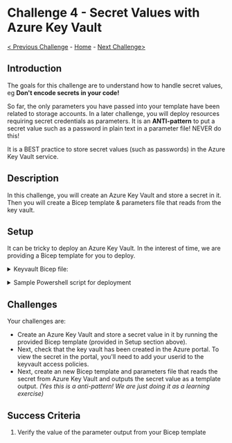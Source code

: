 # Challenge 4 - Secret Values with Azure Key Vault

[< Previous Challenge](./Bicep-Challenge-03.md) - [Home](../README.md) - [Next Challenge>](./Bicep-Challenge-05.md)

## Introduction

The goals for this challenge are to understand how to handle secret values, eg **Don't encode secrets in your code!**

So far, the only parameters you have passed into your template have been related to storage accounts. In a later challenge, you will deploy resources requiring secret credentials as parameters. It is an **ANTI-pattern** to put a secret value such as a password in plain text in a parameter file! NEVER do this!

It is a BEST practice to store secret values (such as passwords) in the Azure Key Vault service.

## Description

In this challenge, you will create an Azure Key Vault and store a secret in it.  Then you will create a Bicep template & parameters file that reads from the key vault.

## Setup

It can be tricky to deploy an Azure Key Vault. In the interest of time, we are providing a Bicep template for you to deploy.
<p>
<details><summary>Keyvault Bicep file:</summary>
<p>

```bicep
var keyVaultName = 'kvwth${uniqueString(resourceGroup().id)}'

@description('Specifies the Azure location where the key vault should be created.')
param location string = resourceGroup().location

@description('Specifies whether Azure Virtual Machines are permitted to retrieve certificates stored as secrets from the key vault.')
param enabledForDeployment bool = true

@description('Specifies whether Azure Disk Encryption is permitted to retrieve secrets from the vault and unwrap keys.')
param enabledForDiskEncryption bool = false

@description('Specifies whether Azure Resource Manager is permitted to retrieve secrets from the key vault.')
param enabledForTemplateDeployment bool = false

@description('Specifies the Azure Active Directory tenant ID that should be used for authenticating requests to the key vault. Get it by using Get-AzSubscription cmdlet.')
param tenantId string = subscription().tenantId

@description('Specifies the permissions to keys in the vault. Valid values are: all, encrypt, decrypt, wrapKey, unwrapKey, sign, verify, get, list, create, update, import, delete, backup, restore, recover, and purge.')
param keysPermissions array = [
  'list'
]

@description('Specifies the permissions to secrets in the vault. Valid values are: all, get, list, set, delete, backup, restore, recover, and purge.')
param secretsPermissions array = [
  'list'
]

@description('Specifies whether the key vault is a standard vault or a premium vault.')
@allowed([
  'standard'
  'premium'
])
param skuName string = 'standard'

@description('Specifies the name of the secret that you want to create.')
param secretName string = 'adminPassword'

@description('Specifies the value of the secret that you want to create.')
@secure()
param secretValue string

resource kv 'Microsoft.KeyVault/vaults@2022-07-01' = {
  name: keyVaultName
  location: location
  properties: {
    enabledForDeployment: enabledForDeployment
    enabledForDiskEncryption: enabledForDiskEncryption
    enabledForTemplateDeployment: enabledForTemplateDeployment
    tenantId: tenantId
    accessPolicies: []
    sku: {
      name: skuName
      family: 'A'
    }
    networkAcls: {
      defaultAction: 'Allow'
      bypass: 'AzureServices'
    }
  }
}

resource secret 'Microsoft.KeyVault/vaults/secrets@2021-11-01-preview' = {
  parent: kv
  name: secretName
  properties: {
    value: secretValue
  }
}
```
</details>

<p>
<details><summary>Sample Powershell script for deployment</summary>
<p>

_Note: this is a sample script; feel free to modify_

```powershell
$RG="<your rg>" 
$LOCATION="<your region>"
$DEPLOYMENT="ch4deployment"

az group create --name $RG --location $LOCATION
az deployment group create --resource-group $RG --template-file akv.bicep
```

Keyvault creation script (Bash):

```bash
RG="<your rg>" 
LOCATION="<your region>"
DEPLOYMENT="ch4deployment"

az group create --name $RG --location $LOCATIONaz deployment group create --resource-group $RG --template-file akv.bicep
```
</details>

## Challenges

Your challenges are:

+ Create an Azure Key Vault and store a secret value in it by running the provided Bicep template (provided in Setup section above).  
+ Next, check that the key vault has been created in the Azure portal. To view the secret in the portal, you'll need to add your userid to the keyvault access policies.
+ Next, create an new Bicep template and parameters file that reads the secret from Azure Key Vault and outputs the secret value as a template output.  _(Yes this is a anti-pattern! We are just doing it as a learning exercise)_

## Success Criteria

1. Verify the value of the parameter output from your Bicep template

